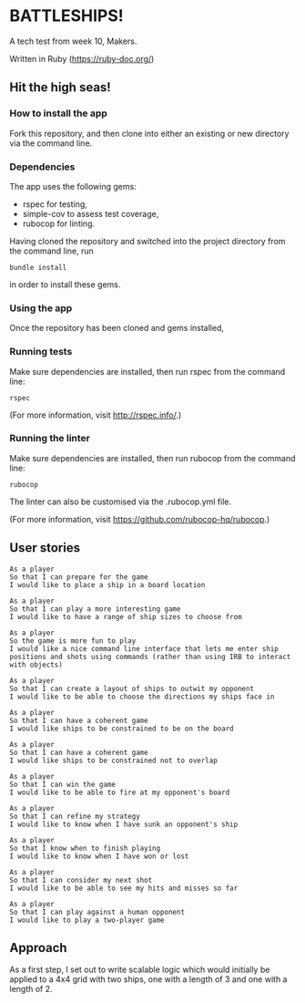 # BATTLESHIPS!

A tech test from week 10, Makers.

Written in Ruby (https://ruby-doc.org/)

## Hit the high seas!

### How to install the app

Fork this repository, and then clone into either an existing or new directory via the command line.

### Dependencies

The app uses the following gems:
- rspec for testing,
- simple-cov to assess test coverage,
- rubocop for linting.

Having cloned the repository and switched into the project directory from the command line, run
```
bundle install
```
in order to install these gems.

### Using the app

Once the repository has been cloned and gems installed,

### Running tests

Make sure dependencies are installed, then run rspec from the command line:
```
rspec
```
(For more information, visit http://rspec.info/.)

### Running the linter

Make sure dependencies are installed, then run rubocop from the command line:
```
rubocop
```

The linter can also be customised via the .rubocop.yml file.

(For more information, visit https://github.com/rubocop-hq/rubocop.)

## User stories

```
As a player
So that I can prepare for the game
I would like to place a ship in a board location

As a player
So that I can play a more interesting game
I would like to have a range of ship sizes to choose from

As a player
So the game is more fun to play
I would like a nice command line interface that lets me enter ship positions and shots using commands (rather than using IRB to interact with objects)

As a player
So that I can create a layout of ships to outwit my opponent
I would like to be able to choose the directions my ships face in

As a player
So that I can have a coherent game
I would like ships to be constrained to be on the board

As a player
So that I can have a coherent game
I would like ships to be constrained not to overlap

As a player
So that I can win the game
I would like to be able to fire at my opponent's board

As a player
So that I can refine my strategy
I would like to know when I have sunk an opponent's ship

As a player
So that I know when to finish playing
I would like to know when I have won or lost

As a player
So that I can consider my next shot
I would like to be able to see my hits and misses so far

As a player
So that I can play against a human opponent
I would like to play a two-player game
```

## Approach

As a first step, I set out to write scalable logic which would initially be applied to a 4x4 grid with two ships, one with a length of 3 and one with a length of 2.
